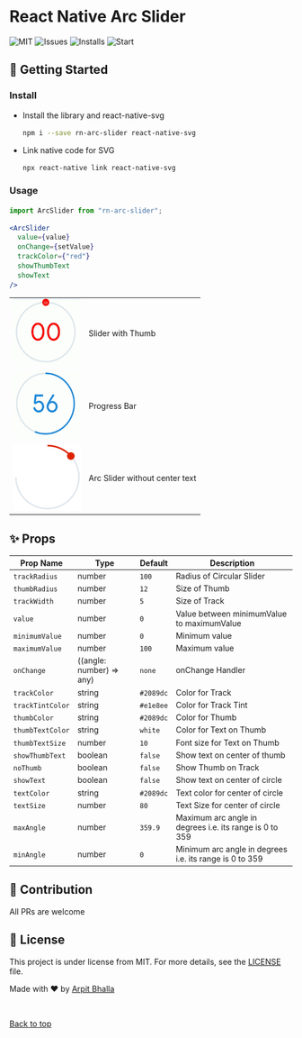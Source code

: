 # React Native Arc Slider

![MIT](https://img.shields.io/github/license/arpitBhalla/rn-arc-slider?style=flat-square)
![Issues](https://img.shields.io/github/issues/arpitBhalla/rn-arc-slider?style=flat-square)
![Installs](https://img.shields.io/npm/v/rn-arc-slider?style=flat-square)
![Start](https://img.shields.io/github/stars/arpitBhalla/rn-arc-slider?style=flat-square)

## :rocket: Getting Started

### Install

- Install the library and react-native-svg

  ```bash
  npm i --save rn-arc-slider react-native-svg
  ```

- Link native code for SVG

  ```bash
  npx react-native link react-native-svg
  ```

### Usage

```jsx
import ArcSlider from "rn-arc-slider";
```

```jsx
<ArcSlider
  value={value}
  onChange={setValue}
  trackColor={"red"}
  showThumbText
  showText
/>
```

<table>
<tr>
<td>
 <img src='assets/circularSlider1.gif' width='120' height='120'> 
</td>
<td>
Slider with Thumb
</td>
</tr>
<tr>
<td>
<img src='assets/circularSlider2.gif' width='120' height='120'>
</td>
<td>
Progress Bar
</td>
</tr>
<tr>
<td>
<img src='assets/arcSlider.png' width='120' height='120'>
</td>
<td>
Arc Slider without center text
</td>
</tr>
</table>

## :sparkles: Props

<!-- props-start -->

| Prop Name        | Type                     | Default   | Description                                             |
| ---------------- | ------------------------ | --------- | ------------------------------------------------------- |
| `trackRadius`    | number                   | `100`     | Radius of Circular Slider                               |
| `thumbRadius`    | number                   | `12`      | Size of Thumb                                           |
| `trackWidth`     | number                   | `5`       | Size of Track                                           |
| `value`          | number                   | `0`       | Value between minimumValue to maximumValue              |
| `minimumValue`   | number                   | `0`       | Minimum value                                           |
| `maximumValue`   | number                   | `100`     | Maximum value                                           |
| `onChange`       | ((angle: number) => any) | `none`    | onChange Handler                                        |
| `trackColor`     | string                   | `#2089dc` | Color for Track                                         |
| `trackTintColor` | string                   | `#e1e8ee` | Color for Track Tint                                    |
| `thumbColor`     | string                   | `#2089dc` | Color for Thumb                                         |
| `thumbTextColor` | string                   | `white`   | Color for Text on Thumb                                 |
| `thumbTextSize`  | number                   | `10`      | Font size for Text on Thumb                             |
| `showThumbText`  | boolean                  | `false`   | Show text on center of thumb                            |
| `noThumb`        | boolean                  | `false`   | Show Thumb on Track                                     |
| `showText`       | boolean                  | `false`   | Show text on center of circle                           |
| `textColor`      | string                   | `#2089dc` | Text color for center of circle                         |
| `textSize`       | number                   | `80`      | Text Size for center of circle                          |
| `maxAngle`       | number                   | `359.9`   | Maximum arc angle in degrees i.e. its range is 0 to 359 |
| `minAngle`       | number                   | `0`       | Minimum arc angle in degrees i.e. its range is 0 to 359 |

<!-- props-end -->

## :handshake: Contribution

All PRs are welcome

## :memo: License

This project is under license from MIT. For more details, see the [LICENSE](LICENSE.md) file.

Made with :heart: by <a href="https://github.com/arpitBhalla" target="_blank">Arpit Bhalla</a>

&#xa0;

<a href="#top">Back to top</a>
